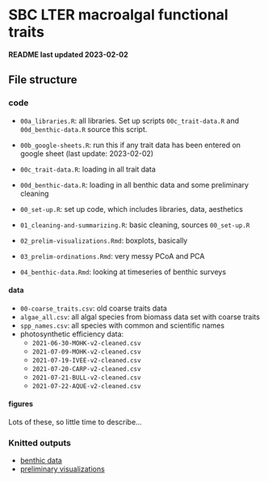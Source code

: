 # SBC LTER macroalgal functional traits

**README last updated 2023-02-02**  

## File structure

### code
- `00a_libraries.R`: all libraries. Set up scripts `00c_trait-data.R` and `00d_benthic-data.R` source this script.
- `00b_google-sheets.R`: run this if any trait data has been entered on google sheet (last update: 2023-02-02)  
- `00c_trait-data.R`: loading in all trait data  
- `00d_benthic-data.R`: loading in all benthic data and some preliminary cleaning  

- `00_set-up.R`: set up code, which includes libraries, data, aesthetics  
- `01_cleaning-and-summarizing.R`: basic cleaning, sources `00_set-up.R`  
- `02_prelim-visualizations.Rmd`: boxplots, basically  
- `03_prelim-ordinations.Rmd`: very messy PCoA and PCA  
- `04_benthic-data.Rmd`: looking at timeseries of benthic surveys

#### data

- `00-coarse_traits.csv`: old coarse traits data  
- `algae_all.csv`: all algal species from biomass data set with coarse traits  
- `spp_names.csv`: all species with common and scientific names  
- photosynthetic efficiency data:  
  - `2021-06-30-MOHK-v2-cleaned.csv`  
  - `2021-07-09-MOHK-v2-cleaned.csv`  
  - `2021-07-19-IVEE-v2-cleaned.csv`  
  - `2021-07-20-CARP-v2-cleaned.csv`  
  - `2021-07-21-BULL-v2-cleaned.csv`  
  - `2021-07-22-AQUE-v2-cleaned.csv`  

#### figures

Lots of these, so little time to describe...

### Knitted outputs

- [benthic data](https://an-bui.github.io/algae-traits/code/04_benthic-data.html)  
- [preliminary visualizations](https://an-bui.github.io/algae-traits/code/02_prelim-visualizations.html)

